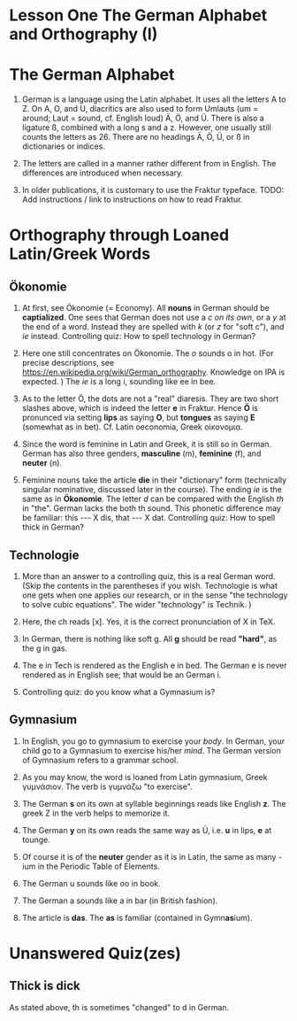 # Lesson One The German Alphabet and Orthography (I)

The German Alphabet
===================
1. German is a language using the Latin alphabet. 
It uses all the letters A to Z. 
On A, O, and U, diacritics are also used to form Umlauts
(um = around; Laut = sound, cf. English loud) Ä, Ö, and Ü. 
There is also a ligature ß, combined with a long s 
and a z. 
However, one usually still counts the letters as 26. 
There are no headings Ä, Ö, Ü, or ß in dictionaries or indices. 

1. The letters are called in a manner rather different from in English. 
The differences are introduced when necessary. 

1. In older publications, it is customary to use the Fraktur typeface. 
TODO: Add instructions / link to instructions on how to read Fraktur. 

Orthography through Loaned Latin/Greek Words
============================================

Ökonomie
--------

1. At first, see Ökonomie (= Economy). 
All __nouns__ in German should be __captialized__. 
One sees that German does not use a _c on its own_, or a _y_ at the end of a word. 
Instead they are spelled with _k_ (or _z_ for "soft c"), and _ie_ instead. 
Controlling quiz: How to spell technology in German? 

1. Here one still concentrates on Ökonomie. 
The _o_ sounds o in hot. 
(For precise descriptions, see https://en.wikipedia.org/wiki/German_orthography. 
Knowledge on IPA is expected. )
The _ie_ is a long i, sounding like ee in bee. 

1. As to the letter Ö, the dots are not a "real" diaresis. 
They are two short slashes above, which is indeed the letter __e__ in Fraktur. 
Hence __Ö__ is pronunced via setting __lips__ as saying __O__, 
but __tongues__ as saying __E__ (somewhat as in bet). 
Cf. Latin oeconomia, Greek οἰκονομια. 

1. Since the word is feminine in Latin and Greek, it is still so in German. 
German has also three genders, __masculine__ (m), __feminine__ (f), and __neuter__ (n). 

1. Feminine nouns take the article __die__ in their "dictionary" form 
(technically singular nominative, discussed later in the course). 
The ending _ie_ is the same as in __Ökonomie__. 
The letter _d_ can be compared with the English _th_ in "the". 
German lacks the both th sound. 
This phonetic difference may be familiar: this --- X dis, that --- X dat. 
Controlling quiz: How to spell thick in German? 

Technologie
-----------

1. More than an answer to a controlling quiz, this is a real German word. 
(Skip the contents in the parentheses if you wish. 
Technologie is what one gets when one applies our research, 
or in the sense "the technology to solve cubic equations". 
The wider "technology" is Technik. )

1. Here, the ch reads [x]. Yes, it is the correct pronunciation of X in TeX. 

1. In German, there is nothing like soft g. 
All __g__ should be read __"hard"__, as the g in gas. 

1. The e in Tech is rendered as the English e in bed. 
The German e is never rendered as in English see; that would be an German i. 

1. Controlling quiz: do you know what a Gymnasium is? 

Gymnasium
---------

1. In English, you go to gymnasium to exercise your _body_. 
In German, your child go to a Gymnasium to exercise his/her _mind_. 
The German version of Gymnasium refers to a grammar school. 

1. As you may know, the word is loaned from Latin gymnasium, 
Greek γυμνάσιον. The verb is γυμνάζω "to exercise". 

1. The German __s__ on its own at syllable beginnings reads like English __z__. 
The greek Z in the verb helps to memorize it. 

1. The German __y__ on its own reads the same way as Ü, 
i.e. __u__ in lips, __e__ at tounge. 

1. Of course it is of the __neuter__ gender as it is in Latin, 
the same as many -ium in the Periodic Table of Elements. 

1. The German u sounds like oo in book. 

1. The German a sounds like a in bar (in British fashion). 

1. The article is __das__. The __as__ is familiar (contained in Gymn<b>as</b>ium). 

Unanswered Quiz(zes)
====================

Thick is dick
-------------
As stated above, th is sometimes "changed" to d in German. 
